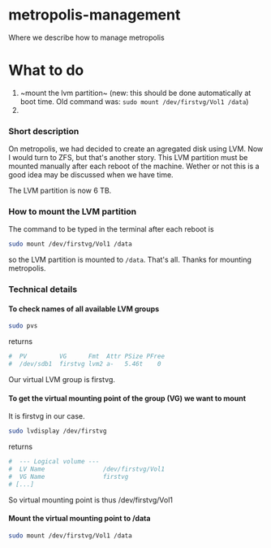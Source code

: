 metropolis-management
=====================

Where we describe how to manage metropolis


# What to do

1. ~mount the lvm partition~ (new: this should be done automatically at boot time. Old command was: `sudo mount /dev/firstvg/Vol1 /data`)
2. 



### Short description

On metropolis, we had decided to create an agregated disk using LVM. Now I would turn to ZFS, but that's another story.
This LVM partition must be mounted manually after each reboot of the machine. Wether or not this is a good idea may be discussed when we have time.

The LVM partition is now 6 TB.

### How to mount the LVM partition

The command to be typed in the terminal after each reboot is
```bash
sudo mount /dev/firstvg/Vol1 /data
```
so the LVM partition is mounted to `/data`. That's all. Thanks for mounting metropolis.


### Technical details

#### To check names of all available LVM groups
```bash
sudo pvs
```
returns
```bash
#  PV         VG      Fmt  Attr PSize PFree
#  /dev/sdb1  firstvg lvm2 a-   5.46t    0
```
Our virtual LVM group is firstvg.

#### To get the virtual mounting point of the group (VG) we want to mount

It is firstvg in our case.

```bash
sudo lvdisplay /dev/firstvg
```
returns
```bash
#  --- Logical volume ---
#  LV Name                /dev/firstvg/Vol1
#  VG Name                firstvg
# [...]
```
So virtual mounting point is thus /dev/firstvg/Vol1

#### Mount the virtual mounting point to /data

```bash
sudo mount /dev/firstvg/Vol1 /data
```
